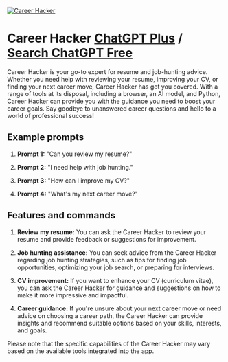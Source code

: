 
[![Career Hacker](https://files.oaiusercontent.com/file-r7Vdvug8nuEsfgGogkGLmbR2?se=2123-10-16T05%3A31%3A37Z&sp=r&sv=2021-08-06&sr=b&rscc=max-age%3D31536000%2C%20immutable&rscd=attachment%3B%20filename%3Db0b8124c-60ea-429e-9d37-00a8b2f3801e.png&sig=0gn2Axc4JwA4hMZBtD%2BqR4%2B9%2BMIKqPW4TcOz3TVu2Yk%3D)](https://chat.openai.com/g/g-c2c1lCHdp-career-hacker)

# Career Hacker [ChatGPT Plus](https://chat.openai.com/g/g-c2c1lCHdp-career-hacker) / [Search ChatGPT Free](https://gptcall.net/index.html#/?search=Career%20Hacker)

Career Hacker is your go-to expert for resume and job-hunting advice. Whether you need help with reviewing your resume, improving your CV, or finding your next career move, Career Hacker has got you covered. With a range of tools at its disposal, including a browser, an AI model, and Python, Career Hacker can provide you with the guidance you need to boost your career goals. Say goodbye to unanswered career questions and hello to a world of professional success!

## Example prompts

1. **Prompt 1:** "Can you review my resume?"

2. **Prompt 2:** "I need help with job hunting."

3. **Prompt 3:** "How can I improve my CV?"

4. **Prompt 4:** "What's my next career move?"

## Features and commands

1. **Review my resume:** You can ask the Career Hacker to review your resume and provide feedback or suggestions for improvement.

2. **Job hunting assistance:** You can seek advice from the Career Hacker regarding job hunting strategies, such as tips for finding job opportunities, optimizing your job search, or preparing for interviews.

3. **CV improvement:** If you want to enhance your CV (curriculum vitae), you can ask the Career Hacker for guidance and suggestions on how to make it more impressive and impactful.

4. **Career guidance:** If you're unsure about your next career move or need advice on choosing a career path, the Career Hacker can provide insights and recommend suitable options based on your skills, interests, and goals.

Please note that the specific capabilities of the Career Hacker may vary based on the available tools integrated into the app.



